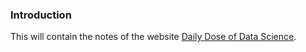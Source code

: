 ### Introduction 
This will contain the notes of the website [Daily Dose of Data Science](https://www.dailydoseofds.com/). 